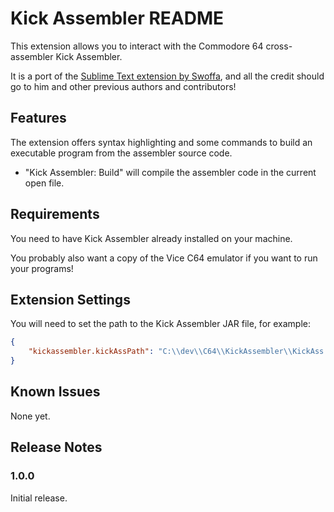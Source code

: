 # Kick Assembler README

This extension allows you to interact with the Commodore 64 cross-assembler Kick Assembler.

It is a port of the [Sublime Text extension by Swoffa](https://github.com/Swoffa/SublimeKickAssemblerC64), and all the credit should go to him and other previous authors and contributors!

## Features

The extension offers syntax highlighting and some commands to build an executable program from the assembler source code.

- "Kick Assembler: Build" will compile the assembler code in the current open file.

## Requirements

You need to have Kick Assembler already installed on your machine.

You probably also want a copy of the Vice C64 emulator if you want to run your programs!

## Extension Settings

You will need to set the path to the Kick Assembler JAR file, for example:

```json
{
    "kickassembler.kickAssPath": "C:\\dev\\C64\\KickAssembler\\KickAss.jar"
}
``` 

## Known Issues

None yet.

## Release Notes

### 1.0.0

Initial release.
